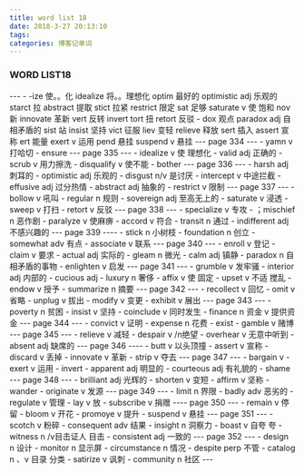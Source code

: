 ```yaml
---
title: word list 18
date: 2018-3-27 20:13:10
tags:
categories: 博客记单词   
---
```


<h3>WORD LIST18</h3>
---
- -ize 使。。化  idealize 将。。理想化  optim 最好的 optimistic  adj 乐观的  starct 拉 abstract 提取  stict 拉紧 restrict 限定 sat 足够  saturate v 使 饱和  nov 新 innovate 革新   vert 反转 invert  tort 扭  retort 反驳  
- dox 观点  paradox adj 自相矛盾的   sist 站 insist 坚持  vict 征服 liev 变轻 relieve 释放  sert 插入  assert  宣称   ert  能量  exert v  运用  pend 悬挂  suspend v 悬挂
---
page 334
---
- yamn  v 打哈切
- ensure
---
page 335
---
- idealize  v 使 理想化
- valid  adj 正确的
- scrub  v 用力擦洗
- disqualify  v 使不能
- bother
---
page 336
---
- harsh adj 刺耳的
- optimistic adj 乐观的
- disgust n/v 是讨厌
- intercept v 中途拦截
- effusive  adj 过分热情
- abstract adj 抽象的
- restrict  v 限制
---
page 337
---
- bollow  v 吼叫
- regular n 规则
- sovereign adj 至高无上的
- saturate v 浸透
- sweep v 打扫
- retort v 反驳
---
page 338
---
- specialize  v 专攻
- ；mischief  n 恶作剧
- paralyze  v 使麻痹
- accord  v 符合
- transit n 通过
- indifferent  adj 不感兴趣的
---
page 339
----
- stick  n 小树枝
- foundation  n 创立
- somewhat adv 有点
- associate v 联系
---
page 340
---
- enroll v 登记
- claim v 要求
- actual adj 实际的
- gleam n 微光
- calm adj 镇静
- paradox  n 自相矛盾的事物
- enlighten v 启发
---
page 341
---
- grumble  v 发牢骚
- interior adj 内部的
- cucious adj
- luxury n 奢侈
- affix  v 使 固定
- upset  v 不适   搅乱
- endow v 授予
- summarize n 摘要
---
page 342
---
- recollect v 回忆
- omit  v 省略
- unplug  v 拔出
- modify  v 变更
- exhibit  v 展出
---
page 343
---
- poverty  n 贫困
- insist  v 坚持
- coinclude  v 同时发生
- finance  n 资金  v 提供资金
---
page 344
---
- convict v 证明
- expense n 花费
- exist
- gamble  v 赌博
---
page 345
---
- relieve  v 减轻
- despair  v /n绝望
- overhear  v 无意中听到
- absent  adj 缺席的
---
page 346
----
- butt  v 以头顶撞
- assert  v 宣称
- discard  v 丢掉
- innovate   v 革新
- strip  v 夺去
---
page 347
---
- bargain v
- exert  v 运用
- invert
- apparent  adj 明显的
- courteous  adj 有礼貌的
- shame
---
page 348
---
- brilliant  adj 光辉的
- shorten v 变短
- affirm  v 坚称
- wander
- originate  v 发源
---
page 349
---
- limit   n 界限
- badly  adv 恶劣的
- regulate  v 管理
- lay   v 放
- subscribe  v 捐赠
----
page 350
---
- remain  v 停留
- bloom  v 开花
- promoye v 提升
- suspend  v 悬挂
---
page 351
---
- scotch  v 粉碎
- consequent   adv  结果
- insight  n 洞察力
- boast  v 自夸  夸
- witness n /v目击证人 目击
- consistent adj 一致的
---
page 352
---
- design  n 设计
- monitor  n 显示屏
- circumstance  n 情况
- despite perp 不管
- catalog  n 、v 目录 分类
- satirize  v 讽刺
- community n 社区
---
